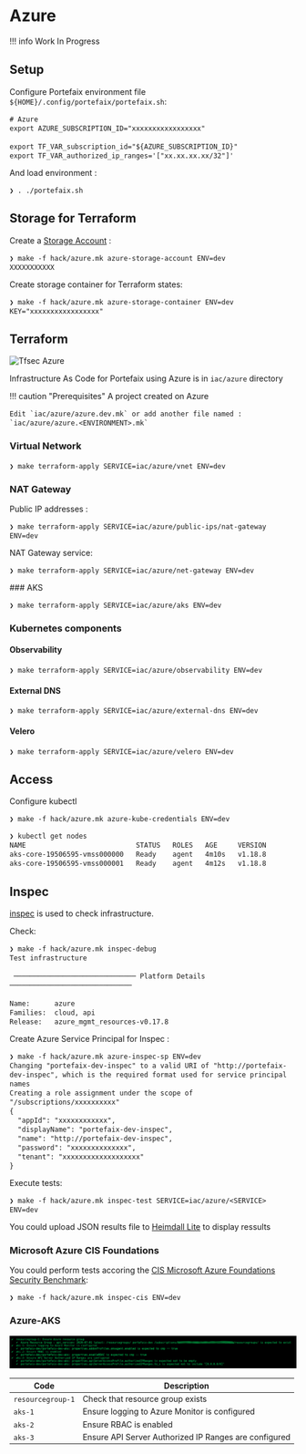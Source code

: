 # Azure

!!! info
    Work In Progress

## Setup

Configure Portefaix environment file `${HOME}/.config/portefaix/portefaix.sh`:

```shell
# Azure
export AZURE_SUBSCRIPTION_ID="xxxxxxxxxxxxxxxxx"

export TF_VAR_subscription_id="${AZURE_SUBSCRIPTION_ID}"
export TF_VAR_authorized_ip_ranges='["xx.xx.xx.xx/32"]'
```

And load environment :

```shell
❯ . ./portefaix.sh
```

## Storage for Terraform

Create a [Storage Account](https://portal.azure.com/#create/Microsoft.StorageAccount) :

```shell
❯ make -f hack/azure.mk azure-storage-account ENV=dev
XXXXXXXXXXX
```

Create storage container for Terraform states:

```shell
❯ make -f hack/azure.mk azure-storage-container ENV=dev KEY="xxxxxxxxxxxxxxxxx"
```

## Terraform

![Tfsec Azure](https://github.com/nlamirault/portefaix/workflows/Tfsec%20Azure/badge.svg)

Infrastructure As Code for Portefaix using Azure is in
`iac/azure` directory

!!! caution "Prerequisites"
    A project created on Azure

    Edit `iac/azure/azure.dev.mk` or add another file named :
    `iac/azure/azure.<ENVIRONMENT>.mk`

### Virtual Network

```shell
❯ make terraform-apply SERVICE=iac/azure/vnet ENV=dev
```

### NAT Gateway

Public IP addresses :

```shell
❯ make terraform-apply SERVICE=iac/azure/public-ips/nat-gateway ENV=dev
```

NAT Gateway service:

```shell
❯ make terraform-apply SERVICE=iac/azure/net-gateway ENV=dev
```

### AKS

```shell
❯ make terraform-apply SERVICE=iac/azure/aks ENV=dev
```

### Kubernetes components

#### Observability

```shell
❯ make terraform-apply SERVICE=iac/azure/observability ENV=dev
```

#### External DNS

```shell
❯ make terraform-apply SERVICE=iac/azure/external-dns ENV=dev
```

#### Velero

```shell
❯ make terraform-apply SERVICE=iac/azure/velero ENV=dev
```

## Access

Configure kubectl

```shell
❯ make -f hack/azure.mk azure-kube-credentials ENV=dev
```

```shell
❯ kubectl get nodes
NAME                           STATUS   ROLES   AGE     VERSION
aks-core-19506595-vmss000000   Ready    agent   4m10s   v1.18.8
aks-core-19506595-vmss000001   Ready    agent   4m12s   v1.18.8
```

## Inspec

[inspec](http://inspec.io/) is used to check infrastructure.

Check:

```shell
❯ make -f hack/azure.mk inspec-debug
Test infrastructure

 ────────────────────────────── Platform Details ──────────────────────────────

Name:      azure
Families:  cloud, api
Release:   azure_mgmt_resources-v0.17.8
```

Create Azure Service Principal for Inspec :

```shell
❯ make -f hack/azure.mk azure-inspec-sp ENV=dev
Changing "portefaix-dev-inspec" to a valid URI of "http://portefaix-dev-inspec", which is the required format used for service principal names
Creating a role assignment under the scope of "/subscriptions/xxxxxxxxxx"
{
  "appId": "xxxxxxxxxxxx",
  "displayName": "portefaix-dev-inspec",
  "name": "http://portefaix-dev-inspec",
  "password": "xxxxxxxxxxxxxx",
  "tenant": "xxxxxxxxxxxxxxxxxxx"
}
```

Execute tests:

```shell
❯ make -f hack/azure.mk inspec-test SERVICE=iac/azure/<SERVICE> ENV=dev
```

You could upload JSON results file to [Heimdall Lite](https://heimdall-lite.mitre.org/) to display ressults

### Microsoft Azure CIS Foundations

You could perform tests accoring the [CIS Microsoft Azure Foundations Security Benchmark](https://azure.microsoft.com/fr-fr/resources/cis-microsoft-azure-foundations-security-benchmark/):

```shell
❯ make -f hack/azure.mk inspec-cis ENV=dev
```

### Azure-AKS

![Inspec](../img/inspec-aks.png)

| Code | Description|
|---|---|
| `resourcegroup-1` | Check that resource group exists |
| `aks-1` | Ensure logging to Azure Monitor is configured |
| `aks-2` | Ensure RBAC is enabled |
| `aks-3` | Ensure API Server Authorized IP Ranges are configured |
